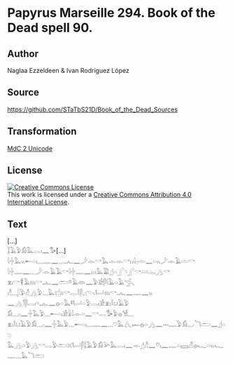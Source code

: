 # Papyrus Marseille 294. Book of the Dead spell 90.

## Author 

Naglaa Ezzeldeen & Ivan Rodríguez López

## Source 

https://github.com/STaTbS21D/Book_of_the_Dead_Sources

## Transformation 

[MdC 2 Unicode](https://statbs21d.github.io/mdc2unicode.html)

## License 

<a rel="license" href="http://creativecommons.org/licenses/by/4.0/"><img alt="Creative Commons License" style="border-width:0" src="https://i.creativecommons.org/l/by/4.0/88x31.png" /></a><br />This work is licensed under a <a rel="license" href="http://creativecommons.org/licenses/by/4.0/">Creative Commons Attribution 4.0 International License</a>.

## Text 

<hiero>[...]<br>
𓆼𓄿𓅱𓀁𓅓𓂋𓏤𓈖𓅜[...]<br>
𓇋𓏶𓅓𓏭𓄡𓏏𓏤𓈓𓊃𓈖𓈓𓂜𓈖𓌳𓁹𓎡𓅓𓁹𓁹𓎡𓏮𓇋𓊪𓏛𓈖𓏏𓏭𓌳𓁹𓄿𓏝𓎡<br>
𓇋𓏶𓊃𓈖𓈓𓌳𓁹𓄿𓄿𓎡𓇋𓏶𓊃𓈖𓏥𓅓𓅁𓊨𓏏𓂾𓄹𓂾𓎡𓄶𓂋𓂻𓎡<br>
𓁷𓏤𓎡𓇉𓄿𓁶𓏤𓎡𓂜𓈖𓂧𓎼𓄿𓁻𓈖𓅱𓀀𓋴𓇋𓄿𓏏𓄿𓂿<br>
𓀭𓈓𓆄𓅱𓀭𓂻𓅱𓈓𓅓𓐠𓏤𓎡𓂋𓎛𓋴𓈎𓌪𓂡𓁶𓏤𓎡𓂜𓈖𓊃𓈖𓏭<br>
𓈖𓂻𓄊𓋴𓂋𓏤𓄹𓂜𓈖𓐍𓏏𓅓𓋩𓂡𓏏𓅱𓂋𓏤𓀀𓁷𓏤𓎛𓂓𓄿𓅱<br>
𓀁𓈓𓊪𓈖𓏶𓅓𓅱𓈓𓄡𓏏𓏤𓀀𓏇𓇋𓁹𓏏𓈖𓎡𓂋𓅜𓅱𓐍𓀽𓈓<br>
𓁷𓏤𓎛𓂓𓄿𓅱𓀁𓈓𓊪𓈖𓏶𓅓𓅱𓈓𓄡𓏏𓏤𓈓𓊃𓈖𓈓𓈞𓅓𓂽𓆱𓐍𓏏𓂻𓈖𓋭𓊃𓅱𓀁𓈓𓏻𓆓𓂧𓈖𓊨𓏏𓆇<br>
𓅓𓂻𓏏𓅱𓂻𓎡𓂋𓅱𓂧𓏴𓂡𓋴𓆼𓄿𓅱𓀁𓅪𓅓𓂋𓏤𓈖𓁹𓊨𓀭𓈖𓄣𓏤𓈖𓊃𓏏𓈙𓀭𓐍𓆑𓏏𓏭𓆑𓊃𓈓𓅓𓆓𓂧<br></hiero>